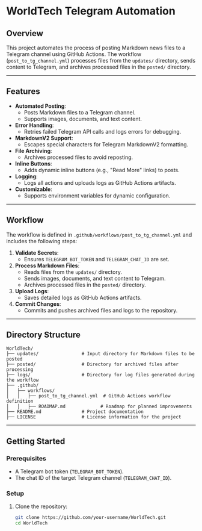# WorldTech Telegram Automation

## Overview
This project automates the process of posting Markdown news files to a Telegram channel using GitHub Actions. The workflow (`post_to_tg_channel.yml`) processes files from the `updates/` directory, sends content to Telegram, and archives processed files in the `posted/` directory.

---

## Features
- **Automated Posting**:
  - Posts Markdown files to a Telegram channel.
  - Supports images, documents, and text content.
- **Error Handling**:
  - Retries failed Telegram API calls and logs errors for debugging.
- **MarkdownV2 Support**:
  - Escapes special characters for Telegram MarkdownV2 formatting.
- **File Archiving**:
  - Archives processed files to avoid reposting.
- **Inline Buttons**:
  - Adds dynamic inline buttons (e.g., "Read More" links) to posts.
- **Logging**:
  - Logs all actions and uploads logs as GitHub Actions artifacts.
- **Customizable**:
  - Supports environment variables for dynamic configuration.

---

## Workflow
The workflow is defined in `.github/workflows/post_to_tg_channel.yml` and includes the following steps:
1. **Validate Secrets**:
   - Ensures `TELEGRAM_BOT_TOKEN` and `TELEGRAM_CHAT_ID` are set.
2. **Process Markdown Files**:
   - Reads files from the `updates/` directory.
   - Sends images, documents, and text content to Telegram.
   - Archives processed files in the `posted/` directory.
3. **Upload Logs**:
   - Saves detailed logs as GitHub Actions artifacts.
4. **Commit Changes**:
   - Commits and pushes archived files and logs to the repository.

---

## Directory Structure
```text
WorldTech/
├── updates/                # Input directory for Markdown files to be posted
├── posted/                 # Directory for archived files after processing
├── logs/                   # Directory for log files generated during the workflow
├── .github/
│   ├── workflows/
│   │   ├── post_to_tg_channel.yml  # GitHub Actions workflow definition
│   │   ├── ROADMAP.md             # Roadmap for planned improvements
├── README.md               # Project documentation
├── LICENSE                 # License information for the project
```
---

## Getting Started

### Prerequisites
- A Telegram bot token (`TELEGRAM_BOT_TOKEN`).
- The chat ID of the target Telegram channel (`TELEGRAM_CHAT_ID`).

### Setup
1. Clone the repository:
   ```bash
   git clone https://github.com/your-username/WorldTech.git
   cd WorldTech
